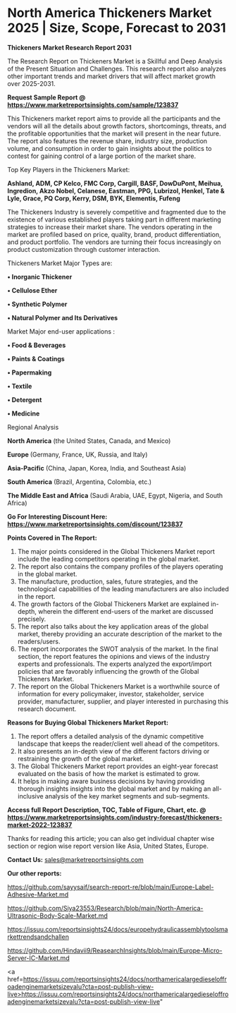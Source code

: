 # North America Thickeners Market 2025 | Size, Scope, Forecast to 2031

<strong>Thickeners Market Research Report 2031</strong>

The Research Report on Thickeners Market is a Skillful and Deep Analysis of the Present Situation and Challenges. This research report also analyzes other important trends and market drivers that will affect market growth over 2025-2031.

<strong>Request Sample Report @ <a href=https://www.marketreportsinsights.com/sample/123837>https://www.marketreportsinsights.com/sample/123837</a></strong>

This Thickeners market report aims to provide all the participants and the vendors will all the details about growth factors, shortcomings, threats, and the profitable opportunities that the market will present in the near future. The report also features the revenue share, industry size, production volume, and consumption in order to gain insights about the politics to contest for gaining control of a large portion of the market share.

Top Key Players in the Thickeners Market:

<strong>Ashland, ADM, CP Kelco, FMC Corp, Cargill, BASF, DowDuPont, Meihua, Ingredion, Akzo Nobel, Celanese, Eastman, PPG, Lubrizol, Henkel, Tate & Lyle, Grace, PQ Corp, Kerry, DSM, BYK, Elementis, Fufeng</strong>

The Thickeners Industry is severely competitive and fragmented due to the existence of various established players taking part in different marketing strategies to increase their market share. The vendors operating in the market are profiled based on price, quality, brand, product differentiation, and product portfolio. The vendors are turning their focus increasingly on product customization through customer interaction.

Thickeners Market Major Types are:

<strong>• Inorganic Thickener

• Cellulose Ether

• Synthetic Polymer

• Natural Polymer and Its Derivatives</strong>

Market Major end-user applications :

<strong>• Food & Beverages

• Paints & Coatings

• Papermaking

• Textile

• Detergent

• Medicine</strong>

Regional Analysis

</u><strong><b>North America</b></strong> (the United States, Canada, and Mexico)

<strong><b>Europe </b></strong>(Germany, France, UK, Russia, and Italy)

<strong><b>Asia-Pacific</b></strong> (China, Japan, Korea, India, and Southeast Asia)

<strong><b>South America</b></strong> (Brazil, Argentina, Colombia, etc.)

<strong><b>The Middle East and Africa</b></strong> (Saudi Arabia, UAE, Egypt, Nigeria, and South Africa)

<strong>Go For Interesting Discount Here: <a href=https://www.marketreportsinsights.com/discount/123837>https://www.marketreportsinsights.com/discount/123837</a></strong>

<strong>Points Covered in The Report:</strong>
<ol>
  <li>The major points considered in the Global Thickeners Market report include the leading competitors operating in the global market.</li>
  <li>The report also contains the company profiles of the players operating in the global market.</li>
  <li>The manufacture, production, sales, future strategies, and the technological capabilities of the leading manufacturers are also included in the report.</li>
  <li>The growth factors of the Global Thickeners Market are explained in-depth, wherein the different end-users of the market are discussed precisely.</li>
  <li>The report also talks about the key application areas of the global market, thereby providing an accurate description of the market to the readers/users.</li>
  <li>The report incorporates the SWOT analysis of the market. In the final section, the report features the opinions and views of the industry experts and professionals. The experts analyzed the export/import policies that are favorably influencing the growth of the Global Thickeners Market.</li>
  <li>The report on the Global Thickeners Market is a worthwhile source of information for every policymaker, investor, stakeholder, service provider, manufacturer, supplier, and player interested in purchasing this research document.</li>
</ol>
<strong>Reasons for Buying Global Thickeners Market Report:</strong>

<ol>
  <li>The report offers a detailed analysis of the dynamic competitive landscape that keeps the reader/client well ahead of the competitors.</li>
  <li>It also presents an in-depth view of the different factors driving or restraining the growth of the global market.</li>
  <li>The Global Thickeners Market report provides an eight-year forecast evaluated on the basis of how the market is estimated to grow.</li>
  <li>It helps in making aware business decisions by having providing thorough insights insights into the global market and by making an all-inclusive analysis of the key market segments and sub-segments.</li>
</ol>
<strong>Access full Report Description, TOC, Table of Figure, Chart, etc. @ <a href=https://www.marketreportsinsights.com/industry-forecast/thickeners-market-2022-123837>https://www.marketreportsinsights.com/industry-forecast/thickeners-market-2022-123837</a></strong>


Thanks for reading this article; you can also get individual chapter wise section or region wise report version like Asia, United States, Europe.

<strong>Contact Us:</strong>
sales@marketreportsinsights.com

<strong>Our other reports:</strong>

<a href=https://github.com/sayysaif/search-report-re/blob/main/Europe-Label-Adhesive-Market.md>https://github.com/sayysaif/search-report-re/blob/main/Europe-Label-Adhesive-Market.md</a>

<a href=https://github.com/Siya23553/Research/blob/main/North-America-Ultrasonic-Body-Scale-Market.md>https://github.com/Siya23553/Research/blob/main/North-America-Ultrasonic-Body-Scale-Market.md</a>

<a href=https://issuu.com/reportsinsights24/docs/europehydraulicassemblytoolsmarkettrendsandchallen>https://issuu.com/reportsinsights24/docs/europehydraulicassemblytoolsmarkettrendsandchallen</a>

<a href=https://github.com/Hindavii9/ReasearchInsights/blob/main/Europe-Micro-Server-IC-Market.md>https://github.com/Hindavii9/ReasearchInsights/blob/main/Europe-Micro-Server-IC-Market.md</a>

<a href=https://issuu.com/reportsinsights24/docs/northamericalargedieseloffroadenginemarketsizevalu?cta=post-publish-view-live>https://issuu.com/reportsinsights24/docs/northamericalargedieseloffroadenginemarketsizevalu?cta=post-publish-view-live</a>"
